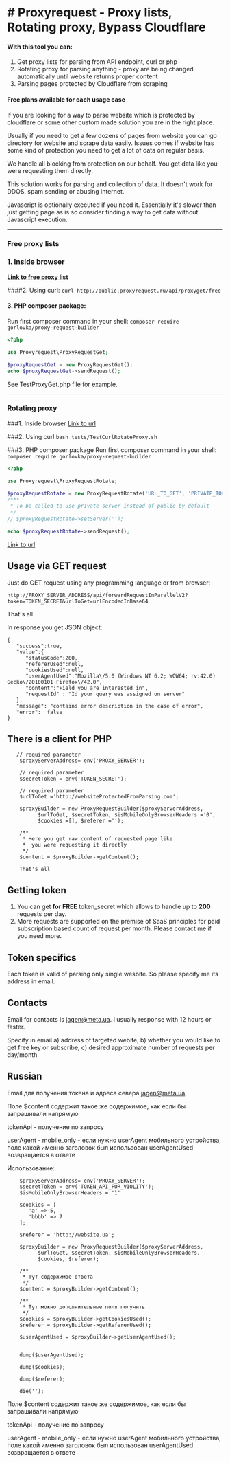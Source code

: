 # # Proxyrequest - Proxy lists,  Rotating proxy, Bypass Cloudflare

#### With this tool you can:
1. Get proxy lists for parsing from API endpoint, curl or php
1. Rotating proxy for parsing anything - proxy are being changed automatically until website returns proper content
1. Parsing pages protected by Cloudflare from scraping

#### Free plans available for each usage case

If you are looking for a way to parse website which is protected by cloudflare or some other custom made solution you are in the right place.

Usually if you need to get a few dozens of pages from website you can go directory for website and scrape data easily.  Issues comes if website has some kind of protection you need to get a lot of data on regular basis.

We handle all blocking from protection on our behalf.
You get data like you were requesting them directly.

This solution works for parsing and collection of data. It doesn't work for DDOS, spam sending or abusing internet.

Javascript is optionally executed if you need it. Essentially it's slower than just getting page as is so consider finding a way to get data without Javascript execution.

------------



### Free proxy lists

### 1. Inside browser
[**Link to free proxy list**](http://public.proxyrequest.ru/api/proxyget/free "Click link to see")

####2. Using curl:
`curl http://public.proxyrequest.ru/api/proxyget/free`

#### 3. PHP composer package:
Run first composer command in your shell:
`composer require gorlovka/proxy-request-builder`
```php
<?php

use Proxyrequest\ProxyRequestGet;

$proxyRequestGet = new ProxyRequestGet();
echo $proxyRequestGet->sendRequest();
```
See TestProxyGet.php file for example.

------------
### Rotating proxy
###1. Inside browser
[Link to url](http:/public.proxyrequest.ru/api/rotate/PRIVATE_TOKEN?urlToGet=http://ar61.ru "Link to url")

###2. Using curl
`bash tests/TestCurlRotateProxy.sh`

###3. PHP composer package
Run first composer command in your shell:
`composer require gorlovka/proxy-request-builder`
```php
<?php

use Proxyrequest\ProxyRequestRotate;

$proxyRequestRotate = new ProxyRequestRotate('URL_TO_GET', 'PRIVATE_TOKEN_KEY_HERE');
/***
 * To be called to use private server instead of public by default
 */
// $proxyRequestRotate->setServer('');

echo $proxyRequestRotate->sendRequest();
```

[Link to url](http:/public.proxyrequest.ru/api/rotate/PRIVATE_TOKEN?urlToGet=http://ar61.ru "Link to url")



## Usage via GET request

Just do GET request  using any programming language or from browser:

    http://PROXY_SERVER_ADDRESS/api/forwardRequestInParallelV2?token=TOKEN_SECRET&urlToGet=urlEncodedInBase64

That's all

In response you get JSON object:

    {
	   "success":true,
	   "value":{
	      "statusCode":200,
	      "refererUsed":null,
	      "cookiesUsed":null,
	      "userAgentUsed":"Mozilla\/5.0 (Windows NT 6.2; WOW64; rv:42.0) Gecko\/20100101 Firefox\/42.0",
	      "content":"Field you are interested in",
	      "requestId" : "Id your query was assigned on server"
	   },
	   "message": "contains error description in the case of error",
	   "error":  false
	}

## There is a client for PHP

```
   // required parameter
    $proxyServerAddress= env('PROXY_SERVER');
    
    // required parameter
    $secretToken = env('TOKEN_SECRET');           
    
    // required parameter
    $urlToGet ='http://websiteProtectedFromParsing.com';    
    
    $proxyBuilder = new ProxyRequestBuilder($proxyServerAddress,
          $urlToGet, $secretToken, $isMobileOnlyBrowserHeaders ='0',
          $cookies =[], $referer ='');

    /**
     * Here you get raw content of requested page like
     *  you were requesting it directly
     */
    $content = $proxyBuilder->getContent();
   
    That's all
```


## Getting token
1. You can get **for FREE** token_secret which allows to handle up to **200** requests per day.
2.  More requests are supported on the premise of SaaS principles for paid subscription based count of request per month. Please contact me if you need more.

## Token specifics
Each token is valid of parsing only single wesbite. So please specify me its address in email.

## Contacts
Email for contacts is [jagen@meta.ua](mailto:jagen@meta.ua). I usually response with 12 hours or faster.

Specify in email a) address of targeted webite, b) whether you would like to get free key or subscribe, c) desired approximate number of requests per day/month


## Russian
Email для получения токена и адреса севера jagen@meta.ua.

Поле $content содержит такое же содержимое, как если бы запрашивали напрямую

tokenApi - получение по запросу

userAgent - mobile_only - если нужно userAgent мобильного устройства,
поле какой именно заголовок был использован userAgentUsed возвращается в ответе


Использование:


        $proxyServerAddress= env('PROXY_SERVER');
        $secretToken = env('TOKEN_API_FOR_VIOLITY');
        $isMobileOnlyBrowserHeaders = '1'

        $cookies = [
           'a' => 5,
           'bbbb' => 7
        ];

        $referer = 'http://website.ua';

        $proxyBuilder = new ProxyRequestBuilder($proxyServerAddress,
              $urlToGet, $secretToken, $isMobileOnlyBrowserHeaders,
              $cookies, $referer);

        /**
         * Тут содержимое ответа
         */
        $content = $proxyBuilder->getContent();

        /**
         * Тут можно дополнительные поля получить
         */
        $cookies = $proxyBuilder->getCookiesUsed();
        $referer = $proxyBuilder->getRefererUsed();

        $userAgentUsed = $proxyBuilder->getUserAgentUsed();


        dump($userAgentUsed);

        dump($cookies);

        dump($referer);

        die('');

Поле $content содержит такое же содержимое, как если бы запрашивали напрямую

tokenApi - получение по запросу

userAgent - mobile_only - если нужно userAgent мобильного устройства,
поле какой именно заголовок был использован userAgentUsed возвращается в ответе
